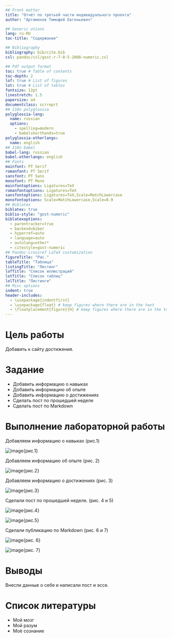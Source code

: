 ```yaml
---
## Front matter
title: "Отчёт по третьей части индивидуального проекта"
author: "Артамонов Тимофей Евгеньевич"

## Generic otions
lang: ru-RU
toc-title: "Содержание"

## Bibliography
bibliography: bib/cite.bib
csl: pandoc/csl/gost-r-7-0-5-2008-numeric.csl

## Pdf output format
toc: true # Table of contents
toc-depth: 2
lof: true # List of figures
lot: true # List of tables
fontsize: 12pt
linestretch: 1.5
papersize: a4
documentclass: scrreprt
## I18n polyglossia
polyglossia-lang:
  name: russian
  options:
	- spelling=modern
	- babelshorthands=true
polyglossia-otherlangs:
  name: english
## I18n babel
babel-lang: russian
babel-otherlangs: english
## Fonts
mainfont: PT Serif
romanfont: PT Serif
sansfont: PT Sans
monofont: PT Mono
mainfontoptions: Ligatures=TeX
romanfontoptions: Ligatures=TeX
sansfontoptions: Ligatures=TeX,Scale=MatchLowercase
monofontoptions: Scale=MatchLowercase,Scale=0.9
## Biblatex
biblatex: true
biblio-style: "gost-numeric"
biblatexoptions:
  - parentracker=true
  - backend=biber
  - hyperref=auto
  - language=auto
  - autolang=other*
  - citestyle=gost-numeric
## Pandoc-crossref LaTeX customization
figureTitle: "Рис."
tableTitle: "Таблица"
listingTitle: "Листинг"
lofTitle: "Список иллюстраций"
lotTitle: "Список таблиц"
lolTitle: "Листинги"
## Misc options
indent: true
header-includes:
  - \usepackage{indentfirst}
  - \usepackage{float} # keep figures where there are in the text
  - \floatplacement{figure}{H} # keep figures where there are in the text
---
```


# Цель работы

Добавить к сайту достижения.

# Задание

* Добавить информацию о навыках
* Добавить информацию об опыте
* Добавить информацию о достижениях
* Сделать пост по прошедшей неделе
* Сделать пост по Markdown

# Выполнение лабораторной работы

 Добавляем информацию о навыках (рис.1)

![image](https://user-images.githubusercontent.com/104139992/168432603-ce5fa12c-7db0-4db5-97f6-ec839b4cbc78.png){рис.1}

Добавляем информацию об опыте (рис. 2)

![image](https://user-images.githubusercontent.com/104139992/168432735-a148a000-236d-4284-811a-aaeee7aed332.png){рис.2}

Добавляем информацию о достижениях (рис. 3)

![image](https://user-images.githubusercontent.com/104139992/168432812-71121760-cb4b-43b1-89d8-969826024782.png){рис.3}

Сделали пост по прошедшей неделе. (рис. 4 и 5)

![image](https://user-images.githubusercontent.com/104139992/168433365-957ed4c8-5269-44b8-8374-7a82977abeea.png){рис.4}

![image](https://user-images.githubusercontent.com/104139992/168433411-735e6df5-2520-43f1-9180-dd6ccf828279.png){рис.5}

Сделали публикацию по Markdown (рис. 6 и 7)

![image](https://user-images.githubusercontent.com/104139992/168433298-afc54f54-eb8c-46a0-8912-2a37d6a7d29d.png){рис. 6}


![image](https://user-images.githubusercontent.com/104139992/168433249-fed51b7f-81b9-4e5d-9a48-5403801985e8.png){рис. 7}

# Выводы

Внесли данные о себе и написали пост и эссе.

# Список литературы

- Мой мозг
- Мой разум
- Моё сознание
